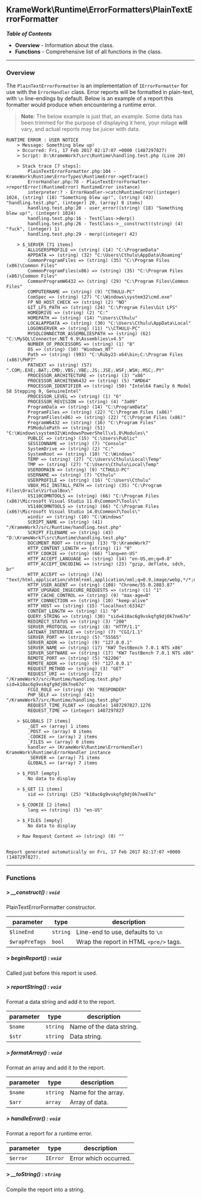 ## KrameWork\Runtime\ErrorFormatters\PlainTextErrorFormatter

***Table of Contents***
* **Overview** - Information about the class.
* **Functions** - Comprehensive list of all functions in the class.

___
### Overview
The `PlainTextErrorFormatter` is an implementation of `IErrorFormatter` for use with the `ErrorHandler` class. Error reports will be formatted in plain-text, with `\n` line-endings by default. Below is an example of a report this formatter would produce when encountering a runtime error.

> **Note**: The below example is just that, an example. Some data has been trimmed for the purpose of displaying it here, your milage **will** vary, and actual reports may be juicer with data.

```
RUNTIME ERROR : USER NOTICE
	> Message: Something blew up!
	> Occurred: Fri, 17 Feb 2017 02:17:07 +0000 (1487297827)
	> Script: D:\KrameWork7\src\Runtime\handling.test.php (Line 20)

	> Stack trace [7 steps]:
		PlainTextErrorFormatter.php:104 - KrameWork\Runtime\ErrorTypes\RuntimeError->getTrace()
		ErrorHandler.php:78 - PlainTextErrorFormatter->reportError((RuntimeError) RuntimeError instance)
		interpreter:? - ErrorHandler->catchRuntimeError((integer) 1024, (string) (18) "Something blew up!", (string) (43) "handling.test.php", (integer) 20, (array) 0 items)
		handling.test.php:20 - user_error((string) (18) "Something blew up!", (integer) 1024)
		handling.test.php:16 - TestClass->derp()
		handling.test.php:26 - TestClass->__construct((string) (4) "fuck", (integer) 1)
		handling.test.php:29 - merp((integer) 42)

	> $_SERVER [71 items]
		ALLUSERSPROFILE => (string) (14) "C:\ProgramData"
		APPDATA => (string) (32) "C:\Users\Cthulu\AppData\Roaming"
		CommonProgramFiles => (string) (35) "C:\Program Files (x86)\Common Files"
		CommonProgramFiles(x86) => (string) (35) "C:\Program Files (x86)\Common Files"
		CommonProgramW6432 => (string) (29) "C:\Program Files\Common Files"
		COMPUTERNAME => (string) (9) "CTHULU-PC"
		ComSpec => (string) (27) "C:\Windows\system32\cmd.exe"
		FP_NO_HOST_CHECK => (string) (2) "NO"
		GIT_LFS_PATH => (string) (24) "C:\Program Files\Git LFS"
		HOMEDRIVE => (string) (2) "C:"
		HOMEPATH => (string) (14) "\Users\Cthulu"
		LOCALAPPDATA => (string) (30) "C:\Users\Cthulu\AppData\Local"
		LOGONSERVER => (string) (11) "\\CTHULU-PC"
		MYSQLCONNECTOR_ASSEMBLIESPATH => (string) (62) "C:\MySQL\Connector.NET 6.9\Assemblies\v4.5"
		NUMBER_OF_PROCESSORS => (string) (1) "8"
		OS => (string) (10) "Windows_NT"
		Path => (string) (993) "C:\Ruby23-x64\bin;C:\Program Files (x86)\PHP7"
		PATHEXT => (string) (57) ".COM;.EXE;.BAT;.CMD;.VBS;.VBE;.JS;.JSE;.WSF;.WSH;.MSC;.PY"
		PROCESSOR_ARCHITECTURE => (string) (3) "x86"
		PROCESSOR_ARCHITEW6432 => (string) (5) "AMD64"
		PROCESSOR_IDENTIFIER => (string) (50) "Intel64 Family 6 Model 58 Stepping 9, GenuineIntel"
		PROCESSOR_LEVEL => (string) (1) "6"
		PROCESSOR_REVISION => (string) (4) "3a09"
		ProgramData => (string) (14) "C:\ProgramData"
		ProgramFiles => (string) (22) "C:\Program Files (x86)"
		ProgramFiles(x86) => (string) (22) "C:\Program Files (x86)"
		ProgramW6432 => (string) (16) "C:\Program Files"
		PSModulePath => (string) (51) "C:\Windows\system32\WindowsPowerShell\v1.0\Modules\"
		PUBLIC => (string) (15) "C:\Users\Public"
		SESSIONNAME => (string) (7) "Console"
		SystemDrive => (string) (2) "C:"
		SystemRoot => (string) (10) "C:\Windows"
		TEMP => (string) (27) "C:\Users\Cthulu\Local\Temp"
		TMP => (string) (27) "C:\Users\Cthulu\Local\Temp"
		USERDOMAIN => (string) (9) "CTHULU-PC"
		USERNAME => (string) (7) "Cthulu"
		USERPROFILE => (string) (16) "C:\Users\Cthulu"
		VBOX_MSI_INSTALL_PATH => (string) (35) "C:\Program Files\Oracle\VirtualBox\"
		VS110COMNTOOLS => (string) (66) "C:\Program Files (x86)\Microsoft Visual Studio 11.0\Common7\Tools\"
		VS140COMNTOOLS => (string) (66) "C:\Program Files (x86)\Microsoft Visual Studio 14.0\Common7\Tools\"
		windir => (string) (10) "C:\Windows"
		SCRIPT_NAME => (string) (41) "/KrameWork7/src/Runtime/handling.test.php"
		SCRIPT_FILENAME => (string) (43) "D:\KrameWork7\src\Runtime\handling.test.php"
		DOCUMENT_ROOT => (string) (13) "D:\KrameWork7"
		HTTP_CONTENT_LENGTH => (string) (1) "0"
		HTTP_COOKIE => (string) (66) "lang=en-US"
		HTTP_ACCEPT_LANGUAGE => (string) (14) "en-US,en;q=0.8"
		HTTP_ACCEPT_ENCODING => (string) (23) "gzip, deflate, sdch, br"
		HTTP_ACCEPT => (string) (74) "text/html,application/xhtml+xml,application/xml;q=0.9,image/webp,*/*;q=0.8"
		HTTP_USER_AGENT => (string) (108) "Chrome/55.0.2883.87"
		HTTP_UPGRADE_INSECURE_REQUESTS => (string) (1) "1"
		HTTP_CACHE_CONTROL => (string) (9) "max-age=0"
		HTTP_CONNECTION => (string) (10) "keep-alive"
		HTTP_HOST => (string) (15) "localhost:63342"
		CONTENT_LENGTH => (string) (1) "0"
		QUERY_STRING => (string) (30) "sid=k10ac6g9vskqfg9dj0k7ne67o"
		REDIRECT_STATUS => (string) (3) "200"
		SERVER_PROTOCOL => (string) (8) "HTTP/1.1"
		GATEWAY_INTERFACE => (string) (7) "CGI/1.1"
		SERVER_PORT => (string) (5) "55565"
		SERVER_ADDR => (string) (9) "127.0.0.1"
		SERVER_NAME => (string) (17) "KW7 TestBench 7.0.1 NTS x86"
		SERVER_SOFTWARE => (string) (17) "KW7 TestBench 7.0.1 NTS x86"
		REMOTE_PORT => (string) (5) "62206"
		REMOTE_ADDR => (string) (9) "127.0.0.1"
		REQUEST_METHOD => (string) (3) "GET"
		REQUEST_URI => (string) (72) "/KrameWork7/src/Runtime/handling.test.php?sid=k10ac6g9vskqfg9dj0k7ne67o"
		FCGI_ROLE => (string) (9) "RESPONDER"
		PHP_SELF => (string) (41) "/KrameWork7/src/Runtime/handling.test.php"
		REQUEST_TIME_FLOAT => (double) 1487297827.1276
		REQUEST_TIME => (integer) 1487297827

	> $GLOBALS [7 items]
		_GET => (array) 1 items
		_POST => (array) 0 items
		_COOKIE => (array) 2 items
		_FILES => (array) 0 items
		handler => (KrameWork\Runtime\ErrorHandler) KrameWork\Runtime\ErrorHandler instance
		_SERVER => (array) 71 items
		GLOBALS => (array) 7 items

	> $_POST [empty]
		No data to display

	> $_GET [1 items]
		sid => (string) (25) "k10ac6g9vskqfg9dj0k7ne67o"

	> $_COOKIE [2 items]
		lang => (string) (5) "en-US"

	> $_FILES [empty]
		No data to display

	> Raw Request Content => (string) (0) ""


Report generated automatically on Fri, 17 Feb 2017 02:17:07 +0000 (1487297827).
```
___
### Functions
##### > __construct() : `void`
PlainTextErrorFormatter constructor.

parameter | type | description
--- | --- | ---
`$lineEnd` | `string` | Line-end to use, defaults to `\n`
`$wrapPreTags` | `bool` | Wrap the report in HTML `<pre/>` tags.

##### > beginReport() : `void`
Called just before this report is used.

##### > reportString() : `void`
Format a data string and add it to the report.

parameter | type | description
--- | --- | ---
`$name` | `string` | Name of the data string.
`$str` | `string` | Data string.

##### > formatArray() : `void`
Format an array and add it to the report.

parameter | type | description
--- | --- | ---
`$name` | `string` | Name for the array.
`$arr` | `array` | Array of data.

##### > handleError() : `void`
Format a report for a runtime error.

parameter | type | description
--- | --- | ---
`$error` | `IError` | Error which occurred.

##### > __toString() : `string`
Compile the report into a string.

